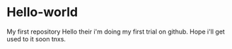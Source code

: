 # Hello-world
My first repository
Hello their i'm doing my first trial on github. Hope i'll get used to it soon tnxs. 
